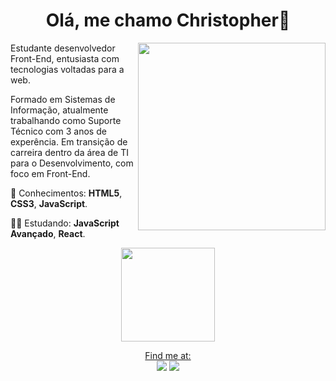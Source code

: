 <h1 align="center"> Olá, me chamo Christopher👋</h1>

<img src="https://media.giphy.com/media/JSXlcb2U0czPcBHL2k/giphy.gif" align="right" min-width="500px" max-width="550px" width="300px">

<p align="left"> 
    Estudante desenvolvedor Front-End, entusiasta com tecnologias voltadas para a web.
    </p>
<p align="left">
    Formado em Sistemas de Informação, atualmente trabalhando como Suporte Técnico com 3 anos de experência. Em transição de carreira dentro da área de TI para o Desenvolvimento, com foco em Front-End.
    
<p align="left">
  🚀 Conhecimentos: <strong>HTML5</strong>, <strong>CSS3</strong>, <strong>JavaScript</strong>.
  
<p align="left">
  👨‍💻 Estudando: <strong>JavaScript Avançado</strong>, <strong>React</strong>.
    
 <p align="center"> 
<a href="https://github.com/ferreirachristopher">
<img height="150em" src="https://github-readme-stats.vercel.app/api?username=ferreirachristopher&show_icons=true&theme=tokyonight&include_all_commits=true&count_private=true"/>
    </p>


  
  <p align="center"> 
       Find me at:
      <br>
  <a href="mailto:christopherfsilva25@gmail.com" target="_blank"><img src="https://img.shields.io/badge/Gmail-D14836?style=for-the-badge&logo=gmail&logoColor=white"></a>
  <a href="https://www.linkedin.com/in/christophersilva1/" target="_blank"><img src="https://img.shields.io/badge/LinkedIn-0077B5?style=for-the-badge&logo=linkedin&logoColor=white"></a>
  </p>
   
   
  
   
    
